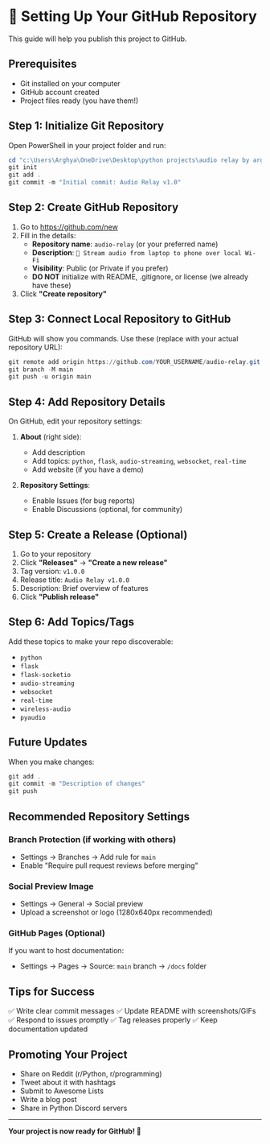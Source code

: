 # 🚀 Setting Up Your GitHub Repository

This guide will help you publish this project to GitHub.

## Prerequisites

- Git installed on your computer
- GitHub account created
- Project files ready (you have them!)

## Step 1: Initialize Git Repository

Open PowerShell in your project folder and run:

```powershell
cd "c:\Users\Arghya\OneDrive\Desktop\python projects\audio relay by arghya"
git init
git add .
git commit -m "Initial commit: Audio Relay v1.0"
```

## Step 2: Create GitHub Repository

1. Go to https://github.com/new
2. Fill in the details:
   - **Repository name**: `audio-relay` (or your preferred name)
   - **Description**: `🎵 Stream audio from laptop to phone over local Wi-Fi`
   - **Visibility**: Public (or Private if you prefer)
   - **DO NOT** initialize with README, .gitignore, or license (we already have these)
3. Click **"Create repository"**

## Step 3: Connect Local Repository to GitHub

GitHub will show you commands. Use these (replace with your actual repository URL):

```powershell
git remote add origin https://github.com/YOUR_USERNAME/audio-relay.git
git branch -M main
git push -u origin main
```

## Step 4: Add Repository Details

On GitHub, edit your repository settings:

1. **About** (right side):
   - Add description
   - Add topics: `python`, `flask`, `audio-streaming`, `websocket`, `real-time`
   - Add website (if you have a demo)

2. **Repository Settings**:
   - Enable Issues (for bug reports)
   - Enable Discussions (optional, for community)

## Step 5: Create a Release (Optional)

1. Go to your repository
2. Click **"Releases"** → **"Create a new release"**
3. Tag version: `v1.0.0`
4. Release title: `Audio Relay v1.0.0`
5. Description: Brief overview of features
6. Click **"Publish release"**

## Step 6: Add Topics/Tags

Add these topics to make your repo discoverable:
- `python`
- `flask`
- `flask-socketio`
- `audio-streaming`
- `websocket`
- `real-time`
- `wireless-audio`
- `pyaudio`

## Future Updates

When you make changes:

```powershell
git add .
git commit -m "Description of changes"
git push
```

## Recommended Repository Settings

### Branch Protection (if working with others)
- Settings → Branches → Add rule for `main`
- Enable "Require pull request reviews before merging"

### Social Preview Image
- Settings → General → Social preview
- Upload a screenshot or logo (1280x640px recommended)

### GitHub Pages (Optional)
If you want to host documentation:
- Settings → Pages → Source: `main` branch → `/docs` folder

## Tips for Success

✅ Write clear commit messages
✅ Update README with screenshots/GIFs
✅ Respond to issues promptly
✅ Tag releases properly
✅ Keep documentation updated

## Promoting Your Project

- Share on Reddit (r/Python, r/programming)
- Tweet about it with hashtags
- Submit to Awesome Lists
- Write a blog post
- Share in Python Discord servers

---

**Your project is now ready for GitHub! 🎉**
